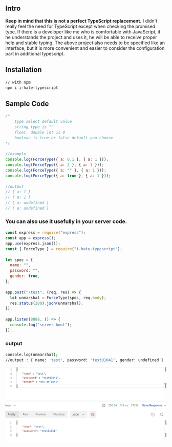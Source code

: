 ## Intro

**Keep in mind that this is not a perfect TypeScript replacement.** I didn't really feel the need for TypeScript except when checking the promised type. If there is a developer like me who is comfortable with JavaScript, if he understands the project and uses it, he will be able to receive proper help and stable typing. The above project also needs to be specified like an interface, but it is more convenient and easier to consider the configuration part in additional typescript.

## Installation

```bash
// with npm
npm i i-hate-typescript
```

## Sample Code

```js
/*
    type select default value
    string type is ""
    float, double int is 0
    boolean is true or false default you choose
*/

//example
console.log(ForceType({ a: 0.1 }, { a: 1 }));
console.log(ForceType({ a: 2 }, { a: 1 }));
console.log(ForceType({ a: "" }, { a: 1 }));
console.log(ForceType({ a: true }, { a: 1 }));

//output
// { a: 1 }
// { a: 1 }
// { a: undefined }
// { a: undefined }
```

### You can also use it usefully in your server code.

```js
const express = require("express");
const app = express();
app.use(express.json());
const { ForceType } = require("i-hate-typescript");

let spec = {
  name: "",
  password: "",
  gender: true,
};

app.post("/test", (req, res) => {
  let unmarshal = ForceType(spec, req.body);
  res.status(200).json(unmarshal);
});

app.listen(8888, () => {
  console.log("server boot");
});
```

### output

```bash
console.log(unmarshal);
//output : { name: 'test', password: 'test01041', gender: undefined }
```

![img](output.png)
